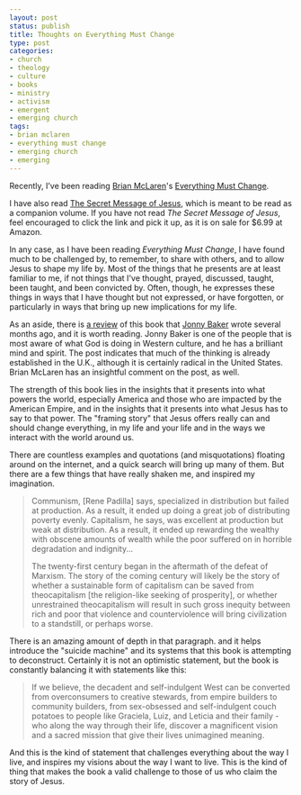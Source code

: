 ```yaml
---
layout: post
status: publish
title: Thoughts on Everything Must Change
type: post
categories:
- church
- theology
- culture
- books
- ministry
- activism
- emergent
- emerging church
tags:
- brian mclaren
- everything must change
- emerging church
- emerging
---
```

Recently, I've been reading <a href="http://www.brianmclaren.net/">Brian McLaren</a>'s <a href="http://www.amazon.com/gp/redirect.html?ie=UTF8&amp;location=http%3A%2F%2Fwww.amazon.com%2FEverything-Must-Change-Global-Revolution%2Fdp%2F0849901839%3Fie%3DUTF8%26s%3Dbooks%26qid%3D1212115698%26sr%3D8-1&amp;tag=jonathanstega-20&amp;linkCode=ur2&amp;camp=1789&amp;creative=9325">Everything Must Change</a>.

I have also read <a href="http://www.amazon.com/gp/redirect.html?ie=UTF8&amp;location=http%3A%2F%2Fwww.amazon.com%2FSecret-Message-Jesus-Uncovering-Everything%2Fdp%2FB0012F2OCE%3Fie%3DUTF8%26s%3Dbooks%26qid%3D1212116795%26sr%3D8-7&amp;tag=jonathanstega-20&amp;linkCode=ur2&amp;camp=1789&amp;creative=9325">The Secret Message of Jesus</a>, which is meant to be read as a companion volume. If you have not read <em>The Secret Message of Jesus</em>, feel encouraged to click the link and pick it up, as it is on sale for $6.99 at Amazon.

In any case, as I have been reading <em>Everything Must Change</em>, I have found much to be challenged by, to remember, to share with others, and to allow Jesus to shape my life by. Most of the things that he presents are at least familiar to me, if not things that I've thought, prayed, discussed, taught, been taught, and been convicted by. Often, though, he expresses these things in ways that I have thought but not expressed, or have forgotten, or particularly in ways that bring up new implications for my life.

As an aside, there is <a href="http://jonnybaker.blogs.com/jonnybaker/2007/11/catching-up-on-.html">a review</a> of this book that <a href="http://jonnybaker.blogs.com/">Jonny Baker</a> wrote several months ago, and it is worth reading. Jonny Baker is one of the people that is most aware of what God is doing in Western culture, and he has a brilliant mind and spirit. The post indicates that much of the thinking is already established in the U.K., although it is certainly radical in the United States. Brian McLaren has an insightful comment on the post, as well.

The strength of this book lies in the insights that it presents into what powers the world, especially America and those who are impacted by the American Empire, and in the insights that it presents into what Jesus has to say to that power. The "framing story" that Jesus offers really can and should change everything, in my life and your life and in the ways we interact with the world around us.

There are countless examples and quotations (and misquotations) floating around on the internet, and a quick search will bring up many of them. But there are a few things that have really shaken me, and inspired my imagination.
<blockquote><p>Communism, [Rene Padilla] says, specialized in distribution but failed at production. As a result, it ended up doing a great job of distributing poverty evenly. Capitalism, he says, was excellent at production but weak at distribution. As a result, it ended up rewarding the wealthy with obscene amounts of wealth while the poor suffered on in horrible degradation and indignity...</p>
<p>The twenty-first century began in the aftermath of the defeat of Marxism. The story of the coming century will likely be the story of whether a sustainable form of capitalism can be saved from theocapitalism [the religion-like seeking of prosperity], or whether unrestrained theocapitalism will result in such gross inequity between rich and poor that violence and counterviolence will bring civilization to a standstill, or perhaps worse.</p></blockquote>
There is an amazing amount of depth in that paragraph. and it helps introduce the "suicide machine" and its systems that this book is attempting to deconstruct. Certainly it is not an optimistic statement, but the book is constantly balancing it with statements like this:
<blockquote><p>If we believe, the decadent and self-indulgent West can be converted from overconsumers to creative stewards, from empire builders to community builders, from sex-obsessed and self-indulgent couch potatoes to people like Graciela, Luiz, and Leticia and their family - who along the way through their life, discover a magnificent vision and a sacred mission that give their lives unimagined meaning.</p></blockquote>
And this is the kind of statement that challenges everything about the way I live, and inspires my visions about the way I want to live. This is the kind of thing that makes the book a valid challenge to those of us who claim the story of Jesus.

